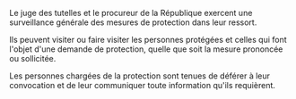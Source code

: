   
 Le juge des tutelles et le procureur de la République exercent une surveillance générale des mesures de protection dans leur ressort.  

  
 Ils peuvent visiter ou faire visiter les personnes protégées et celles qui font l'objet d'une demande de protection, quelle que soit la mesure prononcée ou sollicitée.  

  
 Les personnes chargées de la protection sont tenues de déférer à leur convocation et de leur communiquer toute information qu'ils requièrent.  
